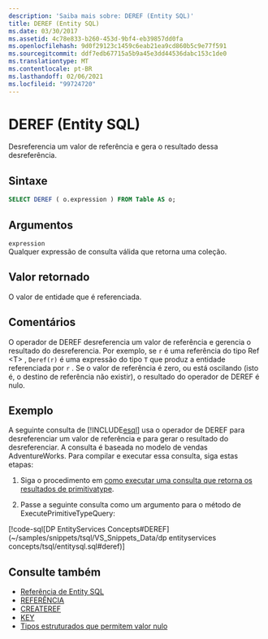 ```yaml
---
description: 'Saiba mais sobre: DEREF (Entity SQL)'
title: DEREF (Entity SQL)
ms.date: 03/30/2017
ms.assetid: 4c78e833-b260-453d-9bf4-eb39857dd0fa
ms.openlocfilehash: 9d0f29123c1459c6eab21ea9cd860b5c9e77f591
ms.sourcegitcommit: ddf7edb67715a5b9a45e3dd44536dabc153c1de0
ms.translationtype: MT
ms.contentlocale: pt-BR
ms.lasthandoff: 02/06/2021
ms.locfileid: "99724720"
---
```

# <a name="deref-entity-sql"></a>DEREF (Entity SQL)

Desreferencia um valor de referência e gera o resultado dessa desreferência.  
  
## <a name="syntax"></a>Sintaxe  
  
```sql  
SELECT DEREF ( o.expression ) FROM Table AS o;
```  
  
## <a name="arguments"></a>Argumentos  

 `expression`  
 Qualquer expressão de consulta válida que retorna uma coleção.  
  
## <a name="return-value"></a>Valor retornado  

 O valor de entidade que é referenciada.  
  
## <a name="remarks"></a>Comentários  

 O operador de DEREF desreferencia um valor de referência e gerencia o resultado do desreferencia. Por exemplo, se `r` é uma referência do tipo Ref \<T> , `Deref(r)` é uma expressão do tipo `T` que produz a entidade referenciada por `r` . Se o valor de referência é zero, ou está oscilando (isto é, o destino de referência não existir), o resultado do operador de DEREF é nulo.  
  
## <a name="example"></a>Exemplo  

 A seguinte consulta de [!INCLUDE[esql](../../../../../../includes/esql-md.md)] usa o operador de DEREF para desreferenciar um valor de referência e para gerar o resultado do desreferenciar. A consulta é baseada no modelo de vendas AdventureWorks. Para compilar e executar essa consulta, siga estas etapas:  
  
1. Siga o procedimento em [como executar uma consulta que retorna os resultados de primitivatype](../how-to-execute-a-query-that-returns-primitivetype-results.md).  
  
2. Passe a seguinte consulta como um argumento para o método de ExecutePrimitiveTypeQuery:  
  
 [!code-sql[DP EntityServices Concepts#DEREF](~/samples/snippets/tsql/VS_Snippets_Data/dp entityservices concepts/tsql/entitysql.sql#deref)]  
  
## <a name="see-also"></a>Consulte também

- [Referência de Entity SQL](entity-sql-reference.md)
- [REFERÊNCIA](ref-entity-sql.md)
- [CREATEREF](createref-entity-sql.md)
- [KEY](key-entity-sql.md)
- [Tipos estruturados que permitem valor nulo](nullable-structured-types-entity-sql.md)
